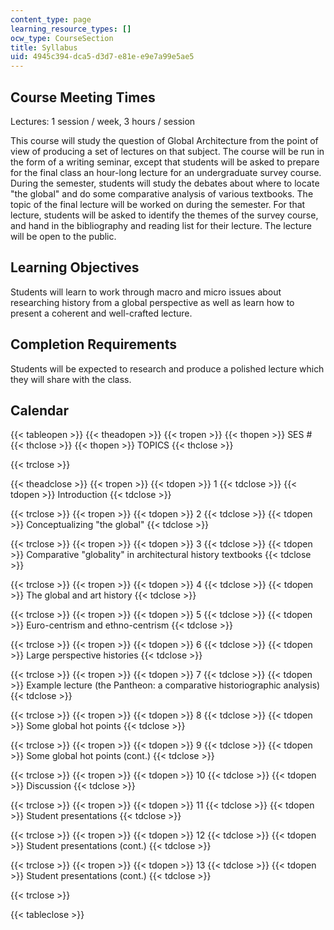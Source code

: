 ```yaml
---
content_type: page
learning_resource_types: []
ocw_type: CourseSection
title: Syllabus
uid: 4945c394-dca5-d3d7-e81e-e9e7a99e5ae5
---
```


Course Meeting Times
--------------------

Lectures: 1 session / week, 3 hours / session

This course will study the question of Global Architecture from the point of view of producing a set of lectures on that subject. The course will be run in the form of a writing seminar, except that students will be asked to prepare for the final class an hour-long lecture for an undergraduate survey course. During the semester, students will study the debates about where to locate "the global" and do some comparative analysis of various textbooks. The topic of the final lecture will be worked on during the semester. For that lecture, students will be asked to identify the themes of the survey course, and hand in the bibliography and reading list for their lecture. The lecture will be open to the public.

Learning Objectives
-------------------

Students will learn to work through macro and micro issues about researching history from a global perspective as well as learn how to present a coherent and well-crafted lecture.

Completion Requirements
-----------------------

Students will be expected to research and produce a polished lecture which they will share with the class.

Calendar
--------

{{< tableopen >}}
{{< theadopen >}}
{{< tropen >}}
{{< thopen >}}
SES #
{{< thclose >}}
{{< thopen >}}
TOPICS
{{< thclose >}}

{{< trclose >}}

{{< theadclose >}}
{{< tropen >}}
{{< tdopen >}}
1
{{< tdclose >}}
{{< tdopen >}}
Introduction
{{< tdclose >}}

{{< trclose >}}
{{< tropen >}}
{{< tdopen >}}
2
{{< tdclose >}}
{{< tdopen >}}
Conceptualizing "the global"
{{< tdclose >}}

{{< trclose >}}
{{< tropen >}}
{{< tdopen >}}
3
{{< tdclose >}}
{{< tdopen >}}
Comparative "globality" in architectural history textbooks
{{< tdclose >}}

{{< trclose >}}
{{< tropen >}}
{{< tdopen >}}
4
{{< tdclose >}}
{{< tdopen >}}
The global and art history
{{< tdclose >}}

{{< trclose >}}
{{< tropen >}}
{{< tdopen >}}
5
{{< tdclose >}}
{{< tdopen >}}
Euro-centrism and ethno-centrism
{{< tdclose >}}

{{< trclose >}}
{{< tropen >}}
{{< tdopen >}}
6
{{< tdclose >}}
{{< tdopen >}}
Large perspective histories
{{< tdclose >}}

{{< trclose >}}
{{< tropen >}}
{{< tdopen >}}
7
{{< tdclose >}}
{{< tdopen >}}
Example lecture (the Pantheon: a comparative historiographic analysis)
{{< tdclose >}}

{{< trclose >}}
{{< tropen >}}
{{< tdopen >}}
8
{{< tdclose >}}
{{< tdopen >}}
Some global hot points
{{< tdclose >}}

{{< trclose >}}
{{< tropen >}}
{{< tdopen >}}
9
{{< tdclose >}}
{{< tdopen >}}
Some global hot points (cont.)
{{< tdclose >}}

{{< trclose >}}
{{< tropen >}}
{{< tdopen >}}
10
{{< tdclose >}}
{{< tdopen >}}
Discussion
{{< tdclose >}}

{{< trclose >}}
{{< tropen >}}
{{< tdopen >}}
11
{{< tdclose >}}
{{< tdopen >}}
Student presentations
{{< tdclose >}}

{{< trclose >}}
{{< tropen >}}
{{< tdopen >}}
12
{{< tdclose >}}
{{< tdopen >}}
Student presentations (cont.)
{{< tdclose >}}

{{< trclose >}}
{{< tropen >}}
{{< tdopen >}}
13
{{< tdclose >}}
{{< tdopen >}}
Student presentations (cont.)
{{< tdclose >}}

{{< trclose >}}

{{< tableclose >}}